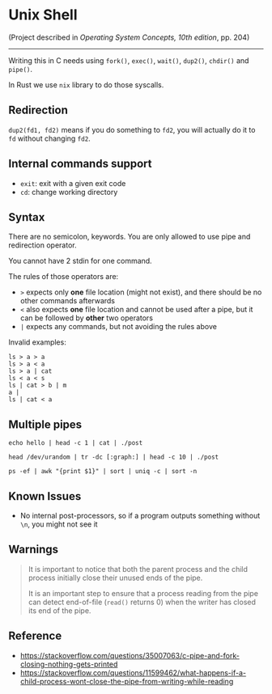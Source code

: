 # Unix Shell

(Project described in *Operating System Concepts, 10th edition*, pp. 204)

---

Writing this in C needs using `fork()`, `exec()`, `wait()`, `dup2()`, `chdir()` and `pipe()`.

In Rust we use `nix` library to do those syscalls.

## Redirection

`dup2(fd1, fd2)` means if you do something to `fd2`, you will actually do it to `fd` without changing `fd2`.

## Internal commands support

- `exit`: exit with a given exit code
- `cd`: change working directory

## Syntax

There are no semicolon, keywords. You are only allowed to use pipe and redirection operator.

You cannot have 2 stdin for one command.

The rules of those operators are:

- `>` expects only **one** file location (might not exist), and there should be no other commands afterwards
- `<` also expects **one** file location and cannot be used after a pipe, but it can be followed by **other** two operators
- `|` expects any commands, but not avoiding the rules above

Invalid examples:

```
ls > a > a
ls > a < a
ls > a | cat
ls < a < s
ls | cat > b | m
a |
ls | cat < a
```

## Multiple pipes

```
echo hello | head -c 1 | cat | ./post

head /dev/urandom | tr -dc [:graph:] | head -c 10 | ./post

ps -ef | awk "{print $1}" | sort | uniq -c | sort -n
```

## Known Issues

- No internal post-processors, so if a program outputs something without `\n`, you might not see it

## Warnings

> It is important to notice that both the parent process and the child process initially close their unused ends of the pipe.
>
> It is an important step to ensure that a process reading from the pipe can detect end-of-file (`read()` returns 0) when the writer has closed its end of the pipe.

## Reference

- https://stackoverflow.com/questions/35007063/c-pipe-and-fork-closing-nothing-gets-printed
- https://stackoverflow.com/questions/11599462/what-happens-if-a-child-process-wont-close-the-pipe-from-writing-while-reading
